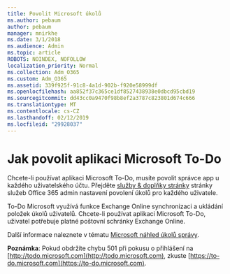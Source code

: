 ```yaml
---
title: Povolit Microsoft úkolů
ms.author: pebaum
author: pebaum
manager: mnirkhe
ms.date: 3/1/2018
ms.audience: Admin
ms.topic: article
ROBOTS: NOINDEX, NOFOLLOW
localization_priority: Normal
ms.collection: Adm_O365
ms.custom: Adm_O365
ms.assetid: 339f925f-91c8-4a1d-902b-f920e58999df
ms.openlocfilehash: aa852f37c365ce1df8527438938e0dbcd95cbd19
ms.sourcegitcommit: dd43cc0a9470f98b8ef2a3787c823801d674c666
ms.translationtype: MT
ms.contentlocale: cs-CZ
ms.lasthandoff: 02/12/2019
ms.locfileid: "29928037"
---
```

# <a name="how-to-enable-microsoft-to-do"></a>Jak povolit aplikaci Microsoft To-Do

Chcete-li používat aplikaci Microsoft To-Do, musíte povolit správce app u každého uživatelského účtu. Přejděte [služby &amp; doplňky stránky](https://portal.office.com/adminportal/home#/Settings/ServicesAndAddIns) stránky služeb Office 365 admin nastavení povolení úkolů pro každého uživatele. 
  
To-Do Microsoft využívá funkce Exchange Online synchronizaci a ukládání položek úkolů uživatelů. Chcete-li používat aplikaci Microsoft To-Do, uživatel potřebuje platné poštovní schránky Exchange Online.
  
Další informace naleznete v tématu [Microsoft náhled úkolů správy](https://support.office.com/article/490c1a8c-2333-4952-8125-841afadb9620.aspx).
  
 **Poznámka**: Pokud obdržíte chybu 501 při pokusu o přihlášení na [http://todo.microsoft.com](http://todo.microsoft.com), zkuste [https://to-do.microsoft.com](https://to-do.microsoft.com).
  

